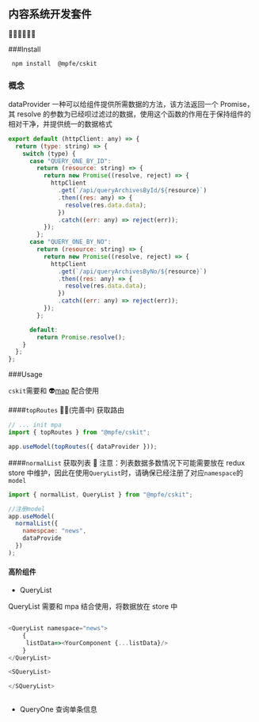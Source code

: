 ## 内容系统开发套件

🐱‍🏍🐱‍🏍🐱‍🏍

###Install

```sh
 npm install  @mpfe/cskit
```

### 概念

dataProvider
一种可以给组件提供所需数据的方法，该方法返回一个 Promise，其 resolve 的参数为已经呗过滤过的数据，使用这个函数的作用在于保持组件的相对干净，并提供统一的数据格式

```javascript
export default (httpClient: any) => {
  return (type: string) => {
    switch (type) {
      case "QUERY_ONE_BY_ID":
        return (resource: string) => {
          return new Promise((resolve, reject) => {
            httpClient
              .get(`/api/queryArchivesById/${resource}`)
              .then((res: any) => {
                resolve(res.data.data);
              })
              .catch((err: any) => reject(err));
          });
        };
      case "QUERY_ONE_BY_NO":
        return (resource: string) => {
          return new Promise((resolve, reject) => {
            httpClient
              .get(`/api/queryArchivesByNo/${resource}`)
              .then((res: any) => {
                resolve(res.data.data);
              })
              .catch((err: any) => reject(err));
          });
        };

      default:
        return Promise.resolve();
    }
  };
};
```

###Usage

`cskit`需要和 👽[map](https://www.npmjs.com/package/@mpfe/mpa) 配合使用

####`topRoutes` 🛴🛴(完善中)
获取路由

```javascript
// ... init mpa
import { topRoutes } from "@mpfe/cskit";

app.useModel(topRoutes({ dataProvider }));
```

####`normalList`
获取列表
🐍 注意：列表数据多数情况下可能需要放在 redux store 中维护，因此在使用`QueryList`时，请确保已经注册了对应`namespace`的`model`

```javascript
import { normalList, QueryList } from "@mpfe/cskit";

//注册model
app.useModel(
  normalList({
    namespcae: "news",
    dataProvide
  })
);
```

#### 高阶组件

- QueryList

QueryList 需要和 mpa 结合使用，将数据放在 store 中

```javascript

<QueryList namespace="news">
    {
     listData=><YourComponent {...listData}/>
    }
</QueryList>

<SQueryList>

</SQueryList>



```

- QueryOne
  查询单条信息
